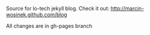 Source for lo-tech jekyll blog. Check it out: 
http://marcin-wosinek.github.com/blog

All changes are in gh-pages branch
